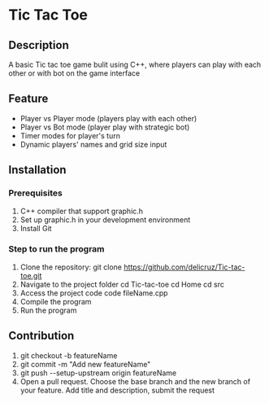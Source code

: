 # Tic Tac Toe
## Description
A basic Tic tac toe game bulit using C++, where players can play with each other or with bot on the game interface
## Feature
- Player vs Player mode (players play with each other)
- Player vs Bot mode (player play with strategic bot)
- Timer modes for player's turn
- Dynamic players' names and grid size input
## Installation
### Prerequisites
1. C++ compiler that support graphic.h
2. Set up graphic.h in your development environment
3. Install Git
### Step to run the program
1. Clone the repository:
git clone https://github.com/delicruz/Tic-tac-toe.git
2. Navigate to the project folder
cd Tic-tac-toe
cd Home
cd src
3. Access the project code
code fileName.cpp
4. Compile the program
5. Run the program
## Contribution
1. git checkout -b featureName
2. git commit -m "Add new featureName"
3. git push --setup-upstream origin featureName
4. Open a pull request. Choose the base branch and the new branch of your feature. Add title and description, submit the request

